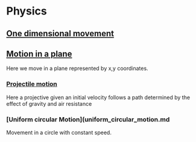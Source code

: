 # Physics

## [One dimensional movement](one_dimensional_motion.md)

## [Motion in a plane](motion_in_plane.md)
Here we move in a plane represented by x,y coordinates.

### [Projectile motion](projectile_motion.md)
Here a projective given an initial velocity follows a path determined by the effect of gravity and air resistance

### [Uniform circular Motion](uniform_circular_motion.md
Movement in a circle with constant speed.